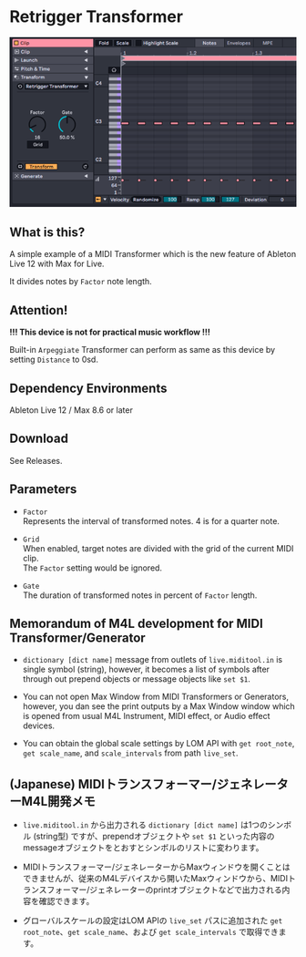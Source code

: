 # Retrigger Transformer

![the image of Retrigger Transformer for Ableton Live 12](retrigger-transformer.png)

## What is this?

A simple example of a MIDI Transformer which is the new feature of Ableton Live 12 with Max for Live.

It divides notes by `Factor` note length.

## Attention!
**!!! This device is not for practical music workflow !!!**

Built-in `Arpeggiate` Transformer can perform as same as this device by setting `Distance` to 0sd.

## Dependency Environments
Ableton Live 12 / Max 8.6 or later

## Download

See Releases.

## Parameters

* `Factor`<br>
Represents the interval of transformed notes. 4 is for a quarter note.

* `Grid`<br>
When enabled, target notes are divided with the grid of the current MIDI clip.<br>
The `Factor` setting would be ignored.

* `Gate`<br>
The duration of transformed notes in percent of `Factor` length.

## Memorandum of M4L development for MIDI Transformer/Generator 

* `dictionary [dict name]` message from outlets of `live.miditool.in` is single symbol (string), however, it becomes a list of symbols after through out prepend objects or message objects like `set $1`.

* You can not open Max Window from MIDI Transformers or Generators, however, you dan see the print outputs by a Max Window window which is opened from usual M4L Instrument, MIDI effect, or Audio effect devices.

* You can obtain the global scale settings by LOM API with `get root_note`, `get scale_name`, and `scale_intervals` from path `live_set`.

## (Japanese) MIDIトランスフォーマー/ジェネレーターM4L開発メモ 

* `live.miditool.in` から出力される `dictionary [dict name]` は1つのシンボル (string型) ですが、prependオブジェクトや `set $1` といった内容のmessageオブジェクトをとおすとシンボルのリストに変わります。

* MIDIトランスフォーマー/ジェネレーターからMaxウィンドウを開くことはできませんが、従来のM4Lデバイスから開いたMaxウィンドウから、MIDIトランスフォーマー/ジェネレーターのprintオブジェクトなどで出力される内容を確認できます。

* グローバルスケールの設定はLOM APIの `live_set` パスに追加された `get root_note`、`get scale_name`、および `get scale_intervals` で取得できます。
